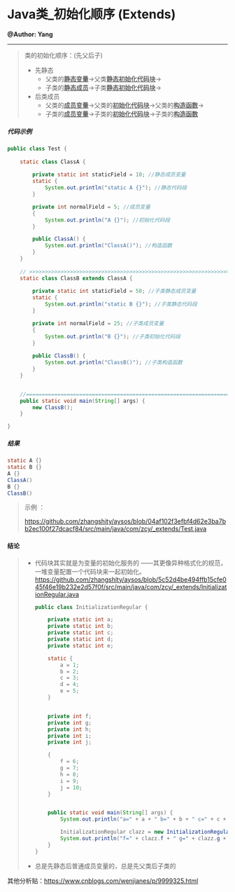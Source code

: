 # Java类_初始化顺序 (Extends)

**@Author: Yang**

---

> 类的初始化顺序：(先父后子)
>
> * 先静态
>   * 父类的<u>**静态变量**</u>->父类<u>**静态初始化代码块**</u>->
>   * 子类的<u>**静态成员**</u>->子类<u>**静态初始化代码块**</u>->
> * 后类成员
>   * 父类的<u>**成员变量**</u>->父类的<u>**初始化代码块**</u>->父类的<u>**构造函数**</u>->
>   * 子类的<u>**成员变量**</u>->子类的<u>**初始化代码块**</u>->子类的<u>**构造函数**</u>



##### 代码示例

```java
public class Test {
  
    static class ClassA {
       
      	private static int staticField = 10; //静态成员变量
        static {
            System.out.println("static A {}"); //静态代码段
        }

        private int normalField = 5; //成员变量
        {
            System.out.println("A {}"); //初始化代码段
        }

        public ClassA() {
            System.out.println("ClassA()"); //构造函数
        }
    }
  
    // >>>>>>>>>>>>>>>>>>>>>>>>>>>>>>>>>>>>>>>>>>>>>>>>>>>>>>>>>>>>>>>>>>>>>>
    static class ClassB extends ClassA {
       
      	private static int staticField = 50; //子类静态成员变量
        static {
            System.out.println("static B {}"); //子类静态代码段
        }

        private int normalField = 25; //子类成员变量
        {
            System.out.println("B {}"); //子类初始化代码段
        }
      
        public ClassB() {
            System.out.println("ClassB()"); //子类构造函数
        }
    }


    //=======================================================================
    public static void main(String[] args) {
        new ClassB();
    }

}
```

#####  结果

```java
static A {}
static B {}
A {}
ClassA()
B {}
ClassB()
```

> 示例 ：
>
> https://github.com/zhangshity/aysos/blob/04af102f3efbf4d62e3ba7bb2ec100f27dcacf84/src/main/java/com/zcy/_extends/Test.java





#### 结论

> * 代码块其实就是为变量的初始化服务的 ——其更像异种格式化的规范，一堆变量配置一个代码块来一起初始化。https://github.com/zhangshity/aysos/blob/5c52d4be494ffb15cfe045f46e19b232e2d57f0f/src/main/java/com/zcy/_extends/InitializationRegular.java
>
>   ```java
>   public class InitializationRegular {
>   
>       private static int a;
>       private static int b;
>       private static int c;
>       private static int d;
>       private static int e;
>   
>       static {
>           a = 1;
>           b = 2;
>           c = 3;
>           d = 4;
>           e = 5;
>       }
>   
>   
>       private int f;
>       private int g;
>       private int h;
>       private int i;
>       private int j;
>   
>       {
>           f = 6;
>           g = 7;
>           h = 8;
>           i = 9;
>           j = 10;
>       }
>   
>   
>       public static void main(String[] args) {
>           System.out.println("a=" + a + " b=" + b + " c=" + c + " d=" + d + " e=" + e);
>   
>           InitializationRegular clazz = new InitializationRegular();
>           System.out.println("f=" + clazz.f + " g=" + clazz.g + " h=" + clazz.h + " i=" + clazz.i + " j=" + clazz.j);
>       }
>   }
>   ```
>
>   
>
> * 总是先静态后普通成员变量的，总是先父类后子类的



其他分析贴：https://www.cnblogs.com/wenjianes/p/9999325.html